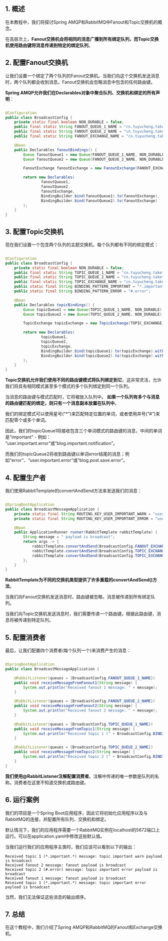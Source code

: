 ## 1. 概述

在本教程中，我们将探讨Spring AMQP和RabbitMQ中Fanout和Topic交换机的概念。

在高层次上，**Fanout交换机会将相同的消息广播到所有绑定队列，而Topic交换机使用路由键将消息传递到特定的绑定队列**。

## 2. 配置Fanout交换机

让我们设置一个绑定了两个队列的Fanout交换机。当我们向这个交换机发送消息时，两个队列都会收到消息。Fanout交换机会忽略消息中包含的任何路由键。

**Spring AMQP允许我们在Declarables对象中聚合队列、交换机和绑定的所有声明**：

```java

@Configuration
public class BroadcastConfig {
    private static final boolean NON_DURABLE = false;
    public final static String FANOUT_QUEUE_1_NAME = "cn.tuyucheng.taketoday.spring-amqp-simple.fanout.queue1";
    public final static String FANOUT_QUEUE_2_NAME = "cn.tuyucheng.taketoday.spring-amqp-simple.fanout.queue2";
    public final static String FANOUT_EXCHANGE_NAME = "cn.tuyucheng.taketoday.spring-amqp-simple.fanout.exchange";

    @Bean
    public Declarables fanoutBindings() {
        Queue fanoutQueue1 = new Queue(FANOUT_QUEUE_1_NAME, NON_DURABLE);
        Queue fanoutQueue2 = new Queue(FANOUT_QUEUE_2_NAME, NON_DURABLE);

        FanoutExchange fanoutExchange = new FanoutExchange(FANOUT_EXCHANGE_NAME, NON_DURABLE, false);

        return new Declarables(
                fanoutQueue1,
                fanoutQueue2,
                fanoutExchange,
                BindingBuilder.bind(fanoutQueue1).to(fanoutExchange),
                BindingBuilder.bind(fanoutQueue2).to(fanoutExchange)
        );
    }
}
```

## 3. 配置Topic交换机

现在我们设置一个包含两个队列的主题交换机，每个队列都有不同的绑定模式：

```java

@Configuration
public class BroadcastConfig {
    private static final boolean NON_DURABLE = false;
    public final static String TOPIC_QUEUE_1_NAME = "cn.tuyucheng.taketoday.spring-amqp-simple.topic.queue1";
    public final static String TOPIC_QUEUE_2_NAME = "cn.tuyucheng.taketoday.spring-amqp-simple.topic.queue2";
    public final static String TOPIC_EXCHANGE_NAME = "cn.tuyucheng.taketoday.spring-amqp-simple.topic.exchange";
    public static final String BINDING_PATTERN_IMPORTANT = "*.important.*";
    public static final String BINDING_PATTERN_ERROR = "#.error";

    @Bean
    public Declarables topicBindings() {
        Queue topicQueue1 = new Queue(TOPIC_QUEUE_1_NAME, NON_DURABLE);
        Queue topicQueue2 = new Queue(TOPIC_QUEUE_2_NAME, NON_DURABLE);

        TopicExchange topicExchange = new TopicExchange(TOPIC_EXCHANGE_NAME, NON_DURABLE, false);

        return new Declarables(
                topicQueue1,
                topicQueue2,
                topicExchange,
                BindingBuilder.bind(topicQueue1).to(topicExchange).with(BINDING_PATTERN_IMPORTANT),
                BindingBuilder.bind(topicQueue2).to(topicExchange).with(BINDING_PATTERN_ERROR)
        );
    }
}
```

**Topic交换机允许我们使用不同的路由键模式将队列绑定到它**。这非常灵活，允许我们将具有相同模式甚至多个模式的多个队列绑定到同一个队列。

当消息的路由键与模式匹配时，它将被放入队列中。
**如果一个队列有多个与消息的路由键匹配的绑定，则只有一个消息副本放置在队列中**。

我们的绑定模式可以使用星号(“*”)来匹配特定位置的单词，或者使用井号(“#”)来匹配零个或多个单词。

因此，我们的topicQueue1将接收包含三个单词模式的路由键的消息，中间的单词是“important” - 例如：
“user.important.error”或“blog.important.notification”。

而我们的topicQueue2将收到路由键以单词error结尾的消息；例如“error”、“user.important.error”或“blog.post.save.error”。

## 4. 配置生产者

我们使用RabbitTemplate的convertAndSend方法来发送我们的消息：

```java

@SpringBootApplication
public class BroadcastMessageApplication {
    private static final String ROUTING_KEY_USER_IMPORTANT_WARN = "user.important.warn";
    private static final String ROUTING_KEY_USER_IMPORTANT_ERROR = "user.important.error";

    @Bean
    public ApplicationRunner runner(RabbitTemplate rabbitTemplate) {
        String message = " payload is broadcast";
        return args -> {
            rabbitTemplate.convertAndSend(BroadcastConfig.FANOUT_EXCHANGE_NAME, "", "fanout" + message);
            rabbitTemplate.convertAndSend(BroadcastConfig.TOPIC_EXCHANGE_NAME, ROUTING_KEY_USER_IMPORTANT_WARN, "topic important warn" + message);
            rabbitTemplate.convertAndSend(BroadcastConfig.TOPIC_EXCHANGE_NAME, ROUTING_KEY_USER_IMPORTANT_ERROR, "topic important error" + message);
        };
    }
}
```

**RabbitTemplate为不同的交换机类型提供了许多重载的convertAndSend()方法**。

当我们向Fanout交换机发送消息时，路由键被忽略，消息被传递到所有绑定队列。

当我们向Topic交换机发送消息时，我们需要传递一个路由键。根据此路由键，消息将被传递到特定队列。

## 5. 配置消费者

最后，让我们配置四个消费者(每个队列一个)来消费产生的消息：

```java

@SpringBootApplication
public class BroadcastMessageApplication {

    @RabbitListener(queues = {BroadcastConfig.FANOUT_QUEUE_1_NAME})
    public void receiveMessageFromFanout1(String message) {
        System.out.println("Received fanout 1 message: " + message);
    }

    @RabbitListener(queues = {BroadcastConfig.FANOUT_QUEUE_2_NAME})
    public void receiveMessageFromFanout2(String message) {
        System.out.println("Received fanout 2 message: " + message);
    }

    @RabbitListener(queues = {BroadcastConfig.TOPIC_QUEUE_1_NAME})
    public void receiveMessageFromTopic1(String message) {
        System.out.println("Received topic 1 (" + BroadcastConfig.BINDING_PATTERN_IMPORTANT + ") message: " + message);
    }

    @RabbitListener(queues = {BroadcastConfig.TOPIC_QUEUE_2_NAME})
    public void receiveMessageFromTopic2(String message) {
        System.out.println("Received topic 2 (" + BroadcastConfig.BINDING_PATTERN_ERROR + ") message: " + message);
    }
}
```

**我们使用@RabbitListener注解配置消费者**。注解中传递的唯一参数是队列的名称。消费者在这里不知道交换机或路由键。

## 6. 运行案例

我们的项目是一个Spring Boot应用程序，因此它将初始化应用程序以及与RabbitMQ的连接，并配置所有队列、交换机和绑定。

默认情况下，我们的应用程序需要一个RabbitMQ实例在localhost的5672端口上运行。可以在application.yaml中修改这些默认值。

当我们运行我们的应用程序主类时，我们应该可以看到以下的输出：

```shell
Received topic 1 (*.important.*) message: topic important warn payload is broadcast
Received fanout 2 message: fanout payload is broadcast
Received topic 2 (#.error) message: topic important error payload is broadcast
Received fanout 1 message: fanout payload is broadcast
Received topic 1 (*.important.*) message: topic important error payload is broadcast
```

当然，我们无法保证这些消息的输出顺序。

## 7. 总结

在这个教程中，我们介绍了Spring AMQP和RabbitMQ的Fanout和Exchange交换机。